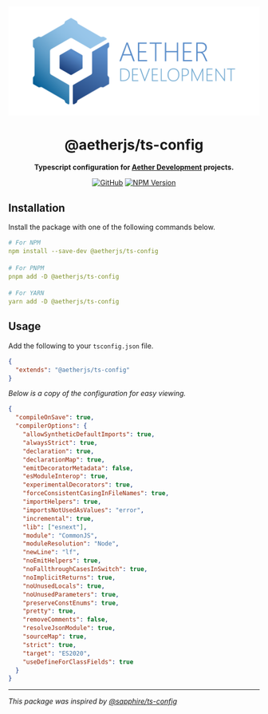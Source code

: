 <div align="center">
<img src="https://github.com/aether-development/.github/blob/69ea94cf3c71445296dff428ad3bf8eeffccc72d/resources/Aether%20Development%20Logo.png" width="546" alt="aether-framework" />

# @aetherjs/ts-config

**Typescript configuration for <u>Aether Development</u> projects.**

[![GitHub](https://img.shields.io/github/license/aether-development/utilities?color=5094c1&style=for-the-badge)](https://github.com/aether-development/utilities/blob/main/LICENSE.md)
[![NPM Version](https://img.shields.io/npm/v/@aetherjs/ts-config?color=5a8dca&style=for-the-badge)](https://www.npmjs.com/package/@aetherjs/ts-config)

</div>

## Installation

Install the package with one of the following commands below.

```yaml
# For NPM
npm install --save-dev @aetherjs/ts-config

# For PNPM
pnpm add -D @aetherjs/ts-config

# For YARN
yarn add -D @aetherjs/ts-config
```

## Usage

Add the following to your `tsconfig.json` file.

```json
{
  "extends": "@aetherjs/ts-config"
}
```

_Below is a copy of the configuration for easy viewing._

```json
{
  "compileOnSave": true,
  "compilerOptions": {
    "allowSyntheticDefaultImports": true,
    "alwaysStrict": true,
    "declaration": true,
    "declarationMap": true,
    "emitDecoratorMetadata": false,
    "esModuleInterop": true,
    "experimentalDecorators": true,
    "forceConsistentCasingInFileNames": true,
    "importHelpers": true,
    "importsNotUsedAsValues": "error",
    "incremental": true,
    "lib": ["esnext"],
    "module": "CommonJS",
    "moduleResolution": "Node",
    "newLine": "lf",
    "noEmitHelpers": true,
    "noFallthroughCasesInSwitch": true,
    "noImplicitReturns": true,
    "noUnusedLocals": true,
    "noUnusedParameters": true,
    "preserveConstEnums": true,
    "pretty": true,
    "removeComments": false,
    "resolveJsonModule": true,
    "sourceMap": true,
    "strict": true,
    "target": "ES2020",
    "useDefineForClassFields": true
  }
}
```

---

_This package was inspired by [@sapphire/ts-config](https://github.com/sapphiredev/utilities/tree/main/packages/ts-config)_
